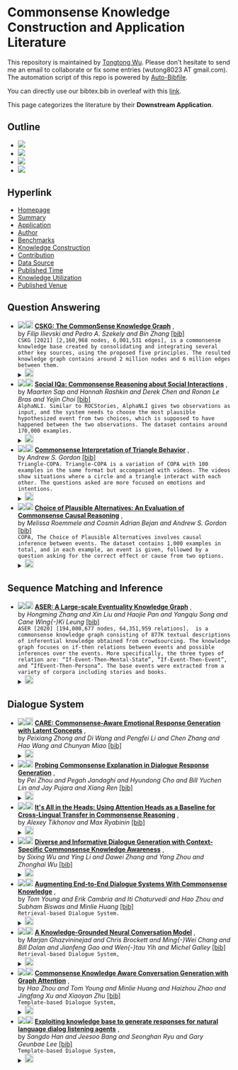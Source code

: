 # Commonsense Knowledge Construction and Application Literature 
This repository is maintained by [Tongtong Wu](). Please don't hesitate to send me an email to collaborate or fix some entries (wutong8023 AT gmail.com). 
The automation script of this repo is powered by [Auto-Bibfile](https://github.com/wutong8023/Auto-Bibfile.git).

You can directly use our bibtex.bib in overleaf with this [link](https://www.overleaf.com/read/rgscdxhxbwhp).

This page categorizes the literature by their **Downstream Application**.

## Outline 
- [![](https://img.shields.io/badge/Hyperlink-blue)](https://github.com/wutong8023/Awesome_Commonsense_Knowledge/blob/main/CommonKnow4all/application/README.md#hyperlink)
- [![](https://img.shields.io/badge/Question_Answering-4-blue)](https://github.com/wutong8023/Awesome_Commonsense_Knowledge/blob/main/CommonKnow4all/application/README.md#question-answering)
- [![](https://img.shields.io/badge/Sequence_Matching_and_Inference-1-blue)](https://github.com/wutong8023/Awesome_Commonsense_Knowledge/blob/main/CommonKnow4all/application/README.md#sequence-matching-and-inference)
- [![](https://img.shields.io/badge/Dialogue_System-8-blue)](https://github.com/wutong8023/Awesome_Commonsense_Knowledge/blob/main/CommonKnow4all/application/README.md#dialogue-system)
## Hyperlink 
- [Homepage](https://github.com/wutong8023/Awesome_Commonsense_Knowledge/blob/main/README.md)
-  [Summary](https://github.com/wutong8023/Awesome_Commonsense_Knowledge/blob/main/CommonKnow4all/./)
-  [Application](https://github.com/wutong8023/Awesome_Commonsense_Knowledge/blob/main/CommonKnow4all/application)
-  [Author](https://github.com/wutong8023/Awesome_Commonsense_Knowledge/blob/main/CommonKnow4all/author)
-  [Benchmarks](https://github.com/wutong8023/Awesome_Commonsense_Knowledge/blob/main/CommonKnow4all/benchmark)
-  [Knowledge Construction](https://github.com/wutong8023/Awesome_Commonsense_Knowledge/blob/main/CommonKnow4all/construction)
-  [Contribution](https://github.com/wutong8023/Awesome_Commonsense_Knowledge/blob/main/CommonKnow4all/contribution)
-  [Data Source](https://github.com/wutong8023/Awesome_Commonsense_Knowledge/blob/main/CommonKnow4all/data_source)
-  [Published Time](https://github.com/wutong8023/Awesome_Commonsense_Knowledge/blob/main/CommonKnow4all/time)
-  [Knowledge Utilization](https://github.com/wutong8023/Awesome_Commonsense_Knowledge/blob/main/CommonKnow4all/utilization)
-  [Published Venue](https://github.com/wutong8023/Awesome_Commonsense_Knowledge/blob/main/CommonKnow4all/venue)

## Question Answering

- [![](https://img.shields.io/badge/ESWC-2021-blue)](https://doi.org/10.1007/978-3-030-77385-4\_41)<a href="https://scholar.google.com.hk/scholar?q=CSKG:+The+CommonSense+Knowledge+Graph"><img src="https://img.shields.io/badge/-blue.svg?&logo=google-scholar&logoColor=white" height="18" align="bottom"></a> [**CSKG: The CommonSense Knowledge Graph**](https://doi.org/10.1007/978-3-030-77385-4\_41) , <br> by *Filip Ilievski and
Pedro A. Szekely and
Bin Zhang* [[bib]](https://github.com/wutong8023/Awesome_Commonsense_Knowledge/blob/main/./bibtex.bib#L145-L159) <br>```CSKG [2021] [2,160,968 nodes, 6,001,531 edges], is a commonsense knowledge base created by consolidating and integrating several other key sources, using the proposed five principles. The resulted knowledge graph contains around 2 million nodes and 6 million edges between them.
```</details><details><summary><img src=https://github.com/wutong8023/Awesome_Commonsense_Knowledge/blob/main/scripts/svg/copy_icon.png height="20" align="bottom"></summary><pre>```IlievskiSZ21```
- [![](https://img.shields.io/badge/EMNLP_IJCNLP-2019-blue)](https://doi.org/10.18653/v1/D19-1454)<a href="https://scholar.google.com.hk/scholar?q=Social+IQa:+Commonsense+Reasoning+about+Social+Interactions"><img src="https://img.shields.io/badge/-blue.svg?&logo=google-scholar&logoColor=white" height="18" align="bottom"></a> [**Social IQa: Commonsense Reasoning about Social Interactions**](https://doi.org/10.18653/v1/D19-1454) , <br> by *Maarten Sap and
Hannah Rashkin and
Derek Chen and
Ronan Le Bras and
Yejin Choi* [[bib]](https://github.com/wutong8023/Awesome_Commonsense_Knowledge/blob/main/./bibtex.bib#L284-L299) <br>```AlphaNLI. Similar to ROCStories, AlphaNLI gives two observations as input, and the system needs to choose the most plausible hypothesized event from two choices, which is supposed to have happened between the two observations. The dataset contains
around 170,000 examples.
```</details><details><summary><img src=https://github.com/wutong8023/Awesome_Commonsense_Knowledge/blob/main/scripts/svg/copy_icon.png height="20" align="bottom"></summary><pre>```SapRCBC19```
- [![](https://img.shields.io/badge/AAAI-2016-blue)](https://ojs.aaai.org/index.php/AAAI/article/view/9881)<a href="https://scholar.google.com.hk/scholar?q=Commonsense+Interpretation+of+Triangle+Behavior"><img src="https://img.shields.io/badge/-blue.svg?&logo=google-scholar&logoColor=white" height="18" align="bottom"></a> [**Commonsense Interpretation of Triangle Behavior**](https://ojs.aaai.org/index.php/AAAI/article/view/9881) , <br> by *Andrew S. Gordon* [[bib]](https://github.com/wutong8023/Awesome_Commonsense_Knowledge/blob/main/./bibtex.bib#L180-L191) <br>```Triangle-COPA. Triangle-COPA is a variation of COPA with 100 examples in the same format but accompanied with videos. The videos show situations where a circle and a triangle interact with each other. The questions asked are more focused on emotions and intentions.
```</details><details><summary><img src=https://github.com/wutong8023/Awesome_Commonsense_Knowledge/blob/main/scripts/svg/copy_icon.png height="20" align="bottom"></summary><pre>```Gordon16```
- [![](https://img.shields.io/badge/AAAI-2011-blue)](https://www.aaai.org/ocs/index.php/SSS/SSS11/paper/viewPaper/2418)<a href="https://scholar.google.com.hk/scholar?q=Choice+of+Plausible+Alternatives:+An+Evaluation+of+Commonsense+Causal+Reasoning"><img src="https://img.shields.io/badge/-blue.svg?&logo=google-scholar&logoColor=white" height="18" align="bottom"></a> [**Choice of Plausible Alternatives: An Evaluation of Commonsense Causal
Reasoning**](https://www.aaai.org/ocs/index.php/SSS/SSS11/paper/viewPaper/2418) , <br> by *Melissa Roemmele and
Cosmin Adrian Bejan and
Andrew S. Gordon* [[bib]](https://github.com/wutong8023/Awesome_Commonsense_Knowledge/blob/main/./bibtex.bib#L162-L175) <br>```COPA, The Choice of Plausible Alternatives involves causal inference between events. The dataset contains 1,000 examples in total, and in each example, an event is given, followed by a question asking
for the correct effect or cause from two options.
```</details><details><summary><img src=https://github.com/wutong8023/Awesome_Commonsense_Knowledge/blob/main/scripts/svg/copy_icon.png height="20" align="bottom"></summary><pre>```RoemmeleBG11```
## Sequence Matching and Inference

- [![](https://img.shields.io/badge/WWW-2020-blue)](https://doi.org/10.1145/3366423.3380107)<a href="https://scholar.google.com.hk/scholar?q=ASER:+A+Large-scale+Eventuality+Knowledge+Graph"><img src="https://img.shields.io/badge/-blue.svg?&logo=google-scholar&logoColor=white" height="18" align="bottom"></a> [**ASER: A Large-scale Eventuality Knowledge Graph**](https://doi.org/10.1145/3366423.3380107) , <br> by *Hongming Zhang and
Xin Liu and
Haojie Pan and
Yangqiu Song and
Cane Wing{-}Ki Leung* [[bib]](https://github.com/wutong8023/Awesome_Commonsense_Knowledge/blob/main/./bibtex.bib#L124-L140) <br>```ASER [2020] [194,000,677 nodes, 64,351,959 relations],  is a commonsense knowledge
graph consisting of 877K textual descriptions of inferential knowledge obtained from crowdsourcing. The knowledge graph focuses on if-then relations between
events and possible inferences over the events. More specifically, the three types of relation are: “If-Event-Then-Mental-State”, “If-Event-Then-Event”, and “IfEvent-Then-Persona”. The base events were extracted from a variety of corpora including stories and books.
```</details><details><summary><img src=https://github.com/wutong8023/Awesome_Commonsense_Knowledge/blob/main/scripts/svg/copy_icon.png height="20" align="bottom"></summary><pre>```ZhangLPSL20```
## Dialogue System

- [![](https://img.shields.io/badge/AAAI-2021-blue)](https://ojs.aaai.org/index.php/AAAI/article/view/17713)<a href="https://scholar.google.com.hk/scholar?q=CARE:+Commonsense-Aware+Emotional+Response+Generation+with+Latent+Concepts"><img src="https://img.shields.io/badge/-blue.svg?&logo=google-scholar&logoColor=white" height="18" align="bottom"></a> [**CARE: Commonsense-Aware Emotional Response Generation with Latent
Concepts**](https://ojs.aaai.org/index.php/AAAI/article/view/17713) , <br> by *Peixiang Zhong and
Di Wang and
Pengfei Li and
Chen Zhang and
Hao Wang and
Chunyan Miao* [[bib]](https://github.com/wutong8023/Awesome_Commonsense_Knowledge/blob/main/./bibtex.bib#L444-L461) <br></details><details><summary><img src=https://github.com/wutong8023/Awesome_Commonsense_Knowledge/blob/main/scripts/svg/copy_icon.png height="20" align="bottom"></summary><pre>```ZhongWLZWM21```
- [![](https://img.shields.io/badge/EMNLP_Findings-2021-blue)](https://doi.org/10.18653/v1/2021.findings-emnlp.349)<a href="https://scholar.google.com.hk/scholar?q=Probing+Commonsense+Explanation+in+Dialogue+Response+Generation"><img src="https://img.shields.io/badge/-blue.svg?&logo=google-scholar&logoColor=white" height="18" align="bottom"></a> [**Probing Commonsense Explanation in Dialogue Response Generation**](https://doi.org/10.18653/v1/2021.findings-emnlp.349) , <br> by *Pei Zhou and
Pegah Jandaghi and
Hyundong Cho and
Bill Yuchen Lin and
Jay Pujara and
Xiang Ren* [[bib]](https://github.com/wutong8023/Awesome_Commonsense_Knowledge/blob/main/./bibtex.bib#L463-L480) <br></details><details><summary><img src=https://github.com/wutong8023/Awesome_Commonsense_Knowledge/blob/main/scripts/svg/copy_icon.png height="20" align="bottom"></summary><pre>```ZhouJCLPR21```
- [![](https://img.shields.io/badge/ACL_Findings-2021-blue)](https://doi.org/10.18653/v1/2021.findings-acl.310)<a href="https://scholar.google.com.hk/scholar?q=It's+All+in+the+Heads:+Using+Attention+Heads+as+a+Baseline+for+Cross-Lingual+Transfer+in+Commonsense+Reasoning"><img src="https://img.shields.io/badge/-blue.svg?&logo=google-scholar&logoColor=white" height="18" align="bottom"></a> [**It's All in the Heads: Using Attention Heads as a Baseline for Cross-Lingual
Transfer in Commonsense Reasoning**](https://doi.org/10.18653/v1/2021.findings-acl.310) , <br> by *Alexey Tikhonov and
Max Ryabinin* [[bib]](https://github.com/wutong8023/Awesome_Commonsense_Knowledge/blob/main/./bibtex.bib#L520-L533) <br></details><details><summary><img src=https://github.com/wutong8023/Awesome_Commonsense_Knowledge/blob/main/scripts/svg/copy_icon.png height="20" align="bottom"></summary><pre>```TikhonovR21```
- [![](https://img.shields.io/badge/ACL-2020-blue)](https://doi.org/10.18653/v1/2020.acl-main.515)<a href="https://scholar.google.com.hk/scholar?q=Diverse+and+Informative+Dialogue+Generation+with+Context-Specific+Commonsense+Knowledge+Awareness"><img src="https://img.shields.io/badge/-blue.svg?&logo=google-scholar&logoColor=white" height="18" align="bottom"></a> [**Diverse and Informative Dialogue Generation with Context-Specific
Commonsense Knowledge Awareness**](https://doi.org/10.18653/v1/2020.acl-main.515) , <br> by *Sixing Wu and
Ying Li and
Dawei Zhang and
Yang Zhou and
Zhonghai Wu* [[bib]](https://github.com/wutong8023/Awesome_Commonsense_Knowledge/blob/main/./bibtex.bib#L501-L518) <br></details><details><summary><img src=https://github.com/wutong8023/Awesome_Commonsense_Knowledge/blob/main/scripts/svg/copy_icon.png height="20" align="bottom"></summary><pre>```WuLZZW20```
- [![](https://img.shields.io/badge/AAAI-2018-blue)](https://ojs.aaai.org/index.php/AAAI/article/view/11923)<a href="https://scholar.google.com.hk/scholar?q=Augmenting+End-to-End+Dialogue+Systems+With+Commonsense+Knowledge"><img src="https://img.shields.io/badge/-blue.svg?&logo=google-scholar&logoColor=white" height="18" align="bottom"></a> [**Augmenting End-to-End Dialogue Systems With Commonsense Knowledge**](https://ojs.aaai.org/index.php/AAAI/article/view/11923) , <br> by *Tom Young and
Erik Cambria and
Iti Chaturvedi and
Hao Zhou and
Subham Biswas and
Minlie Huang* [[bib]](https://github.com/wutong8023/Awesome_Commonsense_Knowledge/blob/main/./bibtex.bib#L384-L400) <br>```Retrieval-based Dialogue System.
```</details><details><summary><img src=https://github.com/wutong8023/Awesome_Commonsense_Knowledge/blob/main/scripts/svg/copy_icon.png height="20" align="bottom"></summary><pre>```YoungCCZBH18```
- [![](https://img.shields.io/badge/AAAI-2018-blue)](https://ojs.aaai.org/index.php/AAAI/article/view/11977)<a href="https://scholar.google.com.hk/scholar?q=A+Knowledge-Grounded+Neural+Conversation+Model"><img src="https://img.shields.io/badge/-blue.svg?&logo=google-scholar&logoColor=white" height="18" align="bottom"></a> [**A Knowledge-Grounded Neural Conversation Model**](https://ojs.aaai.org/index.php/AAAI/article/view/11977) , <br> by *Marjan Ghazvininejad and
Chris Brockett and
Ming{-}Wei Chang and
Bill Dolan and
Jianfeng Gao and
Wen{-}tau Yih and
Michel Galley* [[bib]](https://github.com/wutong8023/Awesome_Commonsense_Knowledge/blob/main/./bibtex.bib#L404-L421) <br>```Retrieval-based Dialogue System, 
```</details><details><summary><img src=https://github.com/wutong8023/Awesome_Commonsense_Knowledge/blob/main/scripts/svg/copy_icon.png height="20" align="bottom"></summary><pre>```GhazvininejadBC18```
- [![](https://img.shields.io/badge/IJCAI-2018-blue)](https://doi.org/10.24963/ijcai.2018/643)<a href="https://scholar.google.com.hk/scholar?q=Commonsense+Knowledge+Aware+Conversation+Generation+with+Graph+Attention"><img src="https://img.shields.io/badge/-blue.svg?&logo=google-scholar&logoColor=white" height="18" align="bottom"></a> [**Commonsense Knowledge Aware Conversation Generation with Graph Attention**](https://doi.org/10.24963/ijcai.2018/643) , <br> by *Hao Zhou and
Tom Young and
Minlie Huang and
Haizhou Zhao and
Jingfang Xu and
Xiaoyan Zhu* [[bib]](https://github.com/wutong8023/Awesome_Commonsense_Knowledge/blob/main/./bibtex.bib#L425-L441) <br>```Template-based Dialogue System, 
```</details><details><summary><img src=https://github.com/wutong8023/Awesome_Commonsense_Knowledge/blob/main/scripts/svg/copy_icon.png height="20" align="bottom"></summary><pre>```ZhouYHZXZ18```
- [![](https://img.shields.io/badge/the_SIGDIAL-2015-blue)](https://doi.org/10.18653/v1/w15-4616)<a href="https://scholar.google.com.hk/scholar?q=Exploiting+knowledge+base+to+generate+responses+for+natural+language+dialog+listening+agents"><img src="https://img.shields.io/badge/-blue.svg?&logo=google-scholar&logoColor=white" height="18" align="bottom"></a> [**Exploiting knowledge base to generate responses for natural language
dialog listening agents**](https://doi.org/10.18653/v1/w15-4616) , <br> by *Sangdo Han and
Jeesoo Bang and
Seonghan Ryu and
Gary Geunbae Lee* [[bib]](https://github.com/wutong8023/Awesome_Commonsense_Knowledge/blob/main/./bibtex.bib#L364-L380) <br>```Template-based Dialogue System,
```</details><details><summary><img src=https://github.com/wutong8023/Awesome_Commonsense_Knowledge/blob/main/scripts/svg/copy_icon.png height="20" align="bottom"></summary><pre>```HanBRL15```